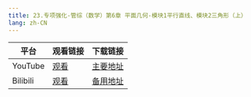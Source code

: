 ```yaml
---
title: 23.专项强化-管综（数学）第6章 平面几何-模块1平行直线、模块2三角形（上）
lang: zh-CN
---
```

| 平台       | 观看链接   | 下载链接                                          |
|----------|--------|-----------------------------------------------|
| YouTube  | [观看]() | [主要地址](https://www.123684.com/s/hINbTd-S0pg3) |
| Bilibili | [观看]() | [备用地址](https://www.123865.com/s/hINbTd-S0pg3) |


